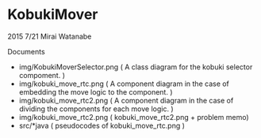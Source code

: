 # KobukiMover

2015 7/21 Mirai Watanabe

Documents
- img/KobukiMoverSelector.png ( A class diagram for the kobuki selector compoment. )
- img/kobuki_move_rtc.png ( A component diagram in the case of embedding the move logic to the component. )
- img/kobuki_move_rtc2.png ( A component diagram in the case of dividing the components for each move logic. )
- img/kobuki_move_rtc2.png ( kobuki_move_rtc2.png + problem memo)
- src/*java ( pseudocodes of kobuki_move_rtc.png )
